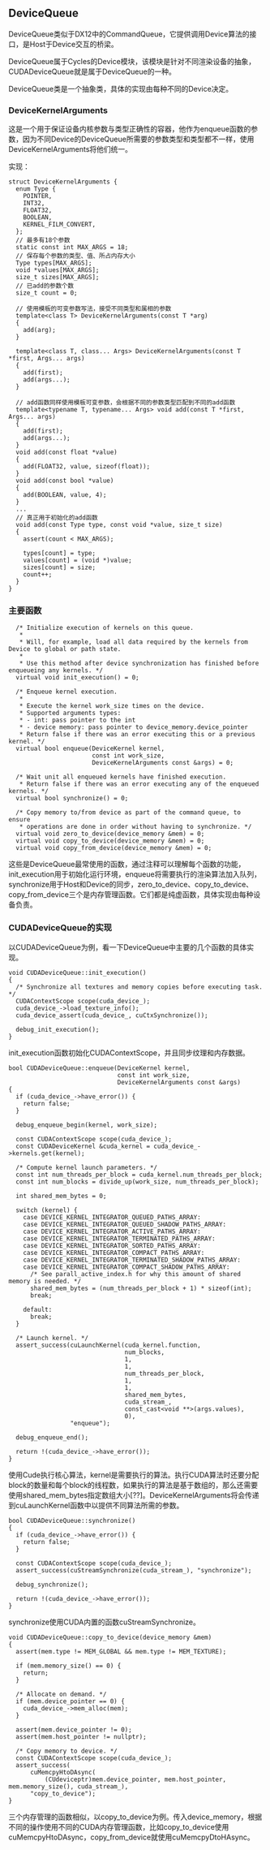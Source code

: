 ## DeviceQueue

DeviceQueue类似于DX12中的CommandQueue，它提供调用Device算法的接口，是Host于Device交互的桥梁。

DeviceQueue属于Cycles的Device模块，该模块是针对不同渲染设备的抽象，CUDADeviceQueue就是属于DeviceQueue的一种。

DeviceQueue类是一个抽象类，具体的实现由每种不同的Device决定。

### DeviceKernelArguments

这是一个用于保证设备内核参数与类型正确性的容器，他作为enqueue函数的参数，因为不同Device的DeviceQueue所需要的参数类型和类型都不一样，使用DeviceKernelArguments将他们统一。

实现：

```
struct DeviceKernelArguments {
  enum Type {
    POINTER,
    INT32,
    FLOAT32,
    BOOLEAN,
    KERNEL_FILM_CONVERT,
  };
  // 最多有18个参数
  static const int MAX_ARGS = 18;
  // 保存每个参数的类型、值、所占内存大小
  Type types[MAX_ARGS];
  void *values[MAX_ARGS];
  size_t sizes[MAX_ARGS];
  // 已add的参数个数
  size_t count = 0;
  
  // 使用模板的可变参数写法，接受不同类型和属相的参数
  template<class T> DeviceKernelArguments(const T *arg)
  {
    add(arg);
  }

  template<class T, class... Args> DeviceKernelArguments(const T *first, Args... args)
  {
    add(first);
    add(args...);
  }
  
  // add函数同样使用模板可变参数，会根据不同的参数类型匹配到不同的add函数
  template<typename T, typename... Args> void add(const T *first, Args... args)
  {
    add(first);
    add(args...);
  }
  void add(const float *value)
  {
    add(FLOAT32, value, sizeof(float));
  }
  void add(const bool *value)
  {
    add(BOOLEAN, value, 4);
  }
  ...
  // 真正用于初始化的add函数
  void add(const Type type, const void *value, size_t size)
  {
    assert(count < MAX_ARGS);

    types[count] = type;
    values[count] = (void *)value;
    sizes[count] = size;
    count++;
  }
}
```

### 主要函数

```
  /* Initialize execution of kernels on this queue.
   *
   * Will, for example, load all data required by the kernels from Device to global or path state.
   *
   * Use this method after device synchronization has finished before enqueueing any kernels. */
  virtual void init_execution() = 0;

  /* Enqueue kernel execution.
   *
   * Execute the kernel work_size times on the device.
   * Supported arguments types:
   * - int: pass pointer to the int
   * - device memory: pass pointer to device_memory.device_pointer
   * Return false if there was an error executing this or a previous kernel. */
  virtual bool enqueue(DeviceKernel kernel,
                       const int work_size,
                       DeviceKernelArguments const &args) = 0;

  /* Wait unit all enqueued kernels have finished execution.
   * Return false if there was an error executing any of the enqueued kernels. */
  virtual bool synchronize() = 0;

  /* Copy memory to/from device as part of the command queue, to ensure
   * operations are done in order without having to synchronize. */
  virtual void zero_to_device(device_memory &mem) = 0;
  virtual void copy_to_device(device_memory &mem) = 0;
  virtual void copy_from_device(device_memory &mem) = 0;
```

这些是DeviceQueue最常使用的函数，通过注释可以理解每个函数的功能，init_execution用于初始化运行环境，enqueue将需要执行的渲染算法加入队列，synchronize用于Host和Device的同步，zero_to_device、copy_to_device、copy_from_device三个是内存管理函数。它们都是纯虚函数，具体实现由每种设备负责。

### CUDADeviceQueue的实现

以CUDADeviceQueue为例，看一下DeviceQueue中主要的几个函数的具体实现。

```
void CUDADeviceQueue::init_execution()
{
  /* Synchronize all textures and memory copies before executing task. */
  CUDAContextScope scope(cuda_device_);
  cuda_device_->load_texture_info();
  cuda_device_assert(cuda_device_, cuCtxSynchronize());

  debug_init_execution();
}
```

init_execution函数初始化CUDAContextScope，并且同步纹理和内存数据。

```
bool CUDADeviceQueue::enqueue(DeviceKernel kernel,
                              const int work_size,
                              DeviceKernelArguments const &args)
{
  if (cuda_device_->have_error()) {
    return false;
  }

  debug_enqueue_begin(kernel, work_size);

  const CUDAContextScope scope(cuda_device_);
  const CUDADeviceKernel &cuda_kernel = cuda_device_->kernels.get(kernel);

  /* Compute kernel launch parameters. */
  const int num_threads_per_block = cuda_kernel.num_threads_per_block;
  const int num_blocks = divide_up(work_size, num_threads_per_block);

  int shared_mem_bytes = 0;

  switch (kernel) {
    case DEVICE_KERNEL_INTEGRATOR_QUEUED_PATHS_ARRAY:
    case DEVICE_KERNEL_INTEGRATOR_QUEUED_SHADOW_PATHS_ARRAY:
    case DEVICE_KERNEL_INTEGRATOR_ACTIVE_PATHS_ARRAY:
    case DEVICE_KERNEL_INTEGRATOR_TERMINATED_PATHS_ARRAY:
    case DEVICE_KERNEL_INTEGRATOR_SORTED_PATHS_ARRAY:
    case DEVICE_KERNEL_INTEGRATOR_COMPACT_PATHS_ARRAY:
    case DEVICE_KERNEL_INTEGRATOR_TERMINATED_SHADOW_PATHS_ARRAY:
    case DEVICE_KERNEL_INTEGRATOR_COMPACT_SHADOW_PATHS_ARRAY:
      /* See parall_active_index.h for why this amount of shared memory is needed. */
      shared_mem_bytes = (num_threads_per_block + 1) * sizeof(int);
      break;

    default:
      break;
  }

  /* Launch kernel. */
  assert_success(cuLaunchKernel(cuda_kernel.function,
                                num_blocks,
                                1,
                                1,
                                num_threads_per_block,
                                1,
                                1,
                                shared_mem_bytes,
                                cuda_stream_,
                                const_cast<void **>(args.values),
                                0),
                 "enqueue");

  debug_enqueue_end();

  return !(cuda_device_->have_error());
}
```

使用Cude执行核心算法，kernel是需要执行的算法。执行CUDA算法时还要分配block的数量和每个block的线程数，如果执行的算法是基于数组的，那么还需要使用shared_mem_bytes指定数组大小[??]。DeviceKernelArguments将会传递到cuLaunchKernel函数中以提供不同算法所需的参数。

```
bool CUDADeviceQueue::synchronize()
{
  if (cuda_device_->have_error()) {
    return false;
  }

  const CUDAContextScope scope(cuda_device_);
  assert_success(cuStreamSynchronize(cuda_stream_), "synchronize");

  debug_synchronize();

  return !(cuda_device_->have_error());
}
```

synchronize使用CUDA内置的函数cuStreamSynchronize。

```
void CUDADeviceQueue::copy_to_device(device_memory &mem)
{
  assert(mem.type != MEM_GLOBAL && mem.type != MEM_TEXTURE);

  if (mem.memory_size() == 0) {
    return;
  }

  /* Allocate on demand. */
  if (mem.device_pointer == 0) {
    cuda_device_->mem_alloc(mem);
  }

  assert(mem.device_pointer != 0);
  assert(mem.host_pointer != nullptr);

  /* Copy memory to device. */
  const CUDAContextScope scope(cuda_device_);
  assert_success(
      cuMemcpyHtoDAsync(
          (CUdeviceptr)mem.device_pointer, mem.host_pointer, mem.memory_size(), cuda_stream_),
      "copy_to_device");
}
```

三个内存管理的函数相似，以copy_to_device为例。传入device_memory，根据不同的操作使用不同的CUDA内存管理函数，比如copy_to_device使用cuMemcpyHtoDAsync，copy_from_device就使用cuMemcpyDtoHAsync。